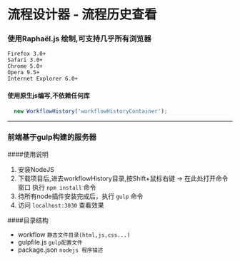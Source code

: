 # 流程设计器 - 流程历史查看


### 使用Raphaël.js 绘制,可支持几乎所有浏览器
    Firefox 3.0+
    Safari 3.0+
    Chrome 5.0+
    Opera 9.5+ 
    Internet Explorer 6.0+

#### 使用原生js编写,不依赖任何库
```javascript
  new WorkflowHistory('workflowHistoryContainer');
```
----------------------
### 前端基于gulp构建的服务器

####使用说明

1. 安装NodeJS
1. 下载项目后,进去workflowHistory目录,按Shift+鼠标右键 -> 在此处打开命令窗口 执行 `npm install` 命令
1. 待所有node插件安装完成后，执行 `gulp` 命令
1. 访问 `localhost:3030`  查看效果


####目录结构
* workflow		`静态文件目录(html,js,css...)`
* gulpfile.js 	`gulp配置文件`
* package.json 	`nodejs 程序描述`